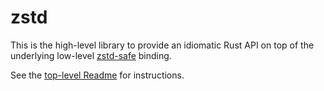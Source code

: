 # zstd

This is the high-level library to provide an idiomatic Rust API on top of the underlying low-level [zstd-safe] binding.

See the [top-level Readme] for instructions.

[zstd-safe]: https://github.com/gyscos/zstd-rs/tree/master/zstd-safe
[top-level Readme]: https://github.com/gyscos/zstd-rs
